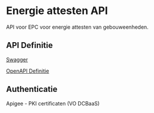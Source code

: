 # Energie attesten API

API voor EPC voor energie attesten van gebouweenheden.

## API Definitie

[Swagger](https://ovo000090.github.io/VEKA_REST_API/?urls.primaryName=V1+-+Energie+attesten+API+-+TEST)

[OpenAPI Definitie](../energie-attesten/energie-attesten-api-test-v1.yaml)

## Authenticatie
Apigee - PKI certificaten (VO DCBaaS)